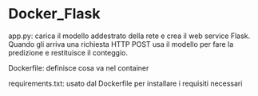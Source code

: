 # Docker_Flask
app.py: carica il modello addestrato della rete e crea il web service Flask. Quando gli arriva una richiesta HTTP POST usa il modello per fare la predizione e restituisce il conteggio.

Dockerfile: definisce cosa va nel container

requirements.txt: usato dal Dockerfile per installare i requisiti necessari
